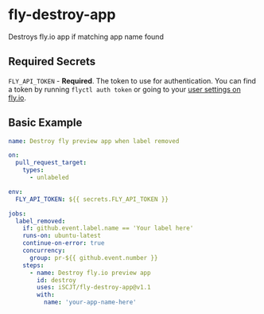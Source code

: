 # fly-destroy-app
Destroys fly.io app if matching app name found

## Required Secrets

`FLY_API_TOKEN` - **Required**. The token to use for authentication. You can find a token by running `flyctl auth token` or going to your [user settings on fly.io](https://fly.io/user/personal_access_tokens).

## Basic Example

```yaml
name: Destroy fly preview app when label removed

on:
  pull_request_target:
    types:
      - unlabeled

env:
  FLY_API_TOKEN: ${{ secrets.FLY_API_TOKEN }}

jobs:
  label_removed:
    if: github.event.label.name == 'Your label here'
    runs-on: ubuntu-latest
    continue-on-error: true
    concurrency:
      group: pr-${{ github.event.number }}
    steps:
      - name: Destroy fly.io preview app
        id: destroy
        uses: iSCJT/fly-destroy-app@v1.1
        with:
          name: 'your-app-name-here'
